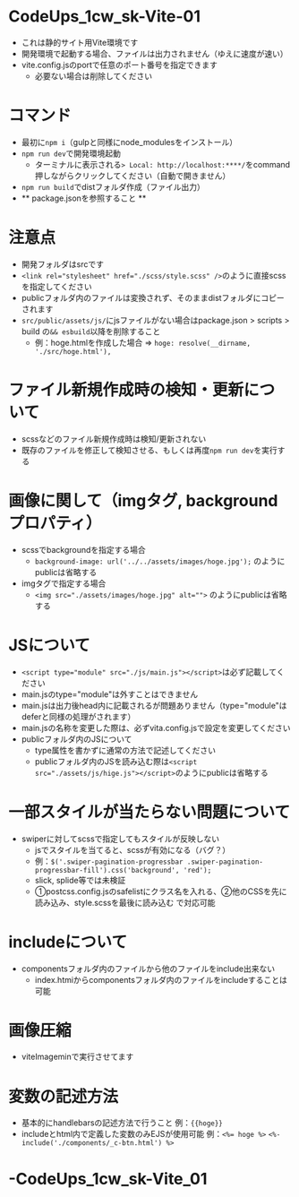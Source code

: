 # CodeUps_1cw_sk-Vite-01
- これは静的サイト用Vite環境です
- 開発環境で起動する場合、ファイルは出力されません（ゆえに速度が速い）
- vite.config.jsのportで任意のポート番号を指定できます
    - 必要ない場合は削除してください

# コマンド
- 最初に`npm i`（gulpと同様にnode_modulesをインストール）
- `npm run dev`で開発環境起動
    - ターミナルに表示される`> Local: http://localhost:****/`をcommand押しながらクリックしてください（自動で開きません）
- `npm run build`でdistフォルダ作成（ファイル出力）
- ** package.jsonを参照すること **

# 注意点
- 開発フォルダはsrcです
- `<link rel="stylesheet" href="./scss/style.scss" />`のように直接scssを指定してください
- publicフォルダ内のファイルは変換されず、そのままdistフォルダにコピーされます
- `src/public/assets/js/`にjsファイルがない場合はpackage.json > scripts > build の`&& esbuild`以降を削除すること
    - 例：hoge.htmlを作成した場合 => `hoge: resolve(__dirname, './src/hoge.html'),`

# ファイル新規作成時の検知・更新について
- scssなどのファイル新規作成時は検知/更新されない
- 既存のファイルを修正して検知させる、もしくは再度`npm run dev`を実行する

# 画像に関して（imgタグ, backgroundプロパティ）
- scssでbackgroundを指定する場合
    - `background-image: url('../../assets/images/hoge.jpg');` のようにpublicは省略する
- imgタグで指定する場合
    - `<img src="./assets/images/hoge.jpg" alt="">` のようにpublicは省略する

# JSについて
- `<script type="module" src="./js/main.js"></script>`は必ず記載してください
- main.jsのtype="module"は外すことはできません
- main.jsは出力後head内に記載されるが問題ありません（type="module"はdeferと同様の処理がされます）
- main.jsの名称を変更した際は、必ずvita.config.jsで設定を変更してください
- publicフォルダ内のJSについて
    - type属性を書かずに通常の方法で記述してください
    - publicフォルダ内のJSを読み込む際は`<script src="./assets/js/hige.js"></script>`のようにpublicは省略する

# 一部スタイルが当たらない問題について
- swiperに対してscssで指定してもスタイルが反映しない
    - jsでスタイルを当てると、scssが有効になる（バグ？）
    - 例：`$('.swiper-pagination-progressbar .swiper-pagination-progressbar-fill').css('background', 'red');`
    - slick, splide等では未検証
    - ①postcss.config.jsのsafelistにクラス名を入れる、②他のCSSを先に読み込み、style.scssを最後に読み込む で対応可能

# includeについて
- componentsフォルダ内のファイルから他のファイルをinclude出来ない
    - index.htmiからcomponentsフォルダ内のファイルをincludeすることは可能 

# 画像圧縮
- viteImageminで実行させてます

# 変数の記述方法
- 基本的にhandlebarsの記述方法で行うこと 例：`{{hoge}}`
- includeとhtml内で定義した変数のみEJSが使用可能 例：`<%= hoge %>` `<%- include('./components/_c-btn.html') %>`
# -CodeUps_1cw_sk-Vite_01
